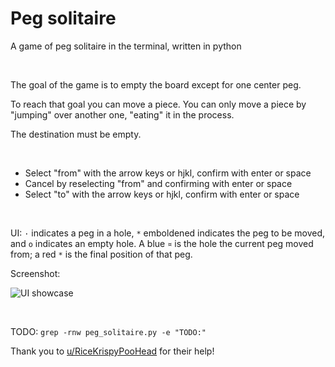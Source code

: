 # Peg solitaire

A game of peg solitaire in the terminal, written in python

<br>

The goal of the game is to empty the board except for one center peg.

To reach that goal you can move a piece. You can only move a piece by "jumping"
over another one, "eating" it in the process. 

The destination must be empty.

<br>

- Select "from" with the arrow keys or hjkl, confirm with enter or space
- Cancel by reselecting "from" and confirming with enter or space
- Select "to" with the arrow keys or hjkl, confirm with enter or space

<br>

UI: `·` indicates a peg in a hole, `*` emboldened indicates the peg to be moved,
and `o` indicates an empty hole. A blue `¤` is the hole the current peg moved from;
a red `*` is the final position of that peg.

Screenshot:

![UI showcase](https://gist.github.com/anakojm/f6ef6eba4160d95a59cfa3d500244051/raw/33848f36bfda2865ddaf2a5af69d1eac6794bfa6/showcase.png)

<br>

TODO: `grep -rnw peg_solitaire.py -e "TODO:"`

Thank you to [u/RiceKrispyPooHead](https://www.reddit.com/user/RiceKrispyPooHead/) for their help!
